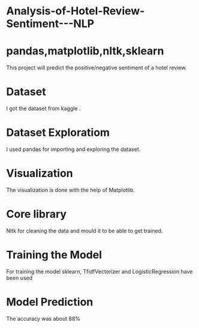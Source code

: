 # Analysis-of-Hotel-Review-Sentiment---NLP
# pandas,matplotlib,nltk,sklearn
This project will predict the positive/negative sentiment of a hotel review.

# Dataset

I got the dataset from kaggle .

# Dataset Exploratiom
 
I used pandas for importing and exploring the dataset.

# Visualization

The visualization is done with the help of Matplotlib.

# Core library

Nltk for cleaning the data and mould it to be able to get trained.

# Training the Model

For training the model sklearn, TfidfVectorizer and LogisticRegression have been used

# Model Prediction 

The accuracy was about 88%




